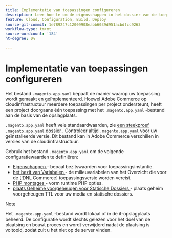 ```yaml
---
title: Implementatie van toepassingen configureren
description: Leer hoe te om de eigenschappen in het dossier van de toepassingsconfiguratie te vormen die de manier controleren  [!DNL Commerce]  toepassing bouwt en aan het milieu van de Wolk opstelt.
feature: Cloud, Configuration, Build, Deploy
source-git-commit: 1e789247c12009908eabb6039d951acbdfcc9263
workflow-type: tm+mt
source-wordcount: '184'
ht-degree: 0%

---
```


# Implementatie van toepassingen configureren

Het bestand `.magento.app.yaml` bepaalt de manier waarop uw toepassing wordt gemaakt en geïmplementeerd. Hoewel Adobe Commerce op cloudinfrastructuur meerdere toepassingen per project ondersteunt, heeft een project doorgaans één toepassing met het `.magento.app.yaml` -bestand aan de basis van de opslagplaats.

`.magento.app.yaml` heeft vele standaardwaarden, zie [ een steekproef `.magento.app.yaml` dossier ](https://github.com/magento/magento-cloud/blob/master/.magento.app.yaml). Controleer altijd `.magento.app.yaml` voor uw geïnstalleerde versie. Dit bestand kan in Adobe Commerce verschillen in versies van de cloudinfrastructuur.

Gebruik het bestand `.magento.app.yaml` om de volgende configuratiewaarden te definiëren:

- [ Eigenschappen ](properties.md) - bepaal bezitswaarden voor toepassingsinstantie.
- [ het bezit van Variabelen ](variables-property.md) - de milieuvariabelen van het Overzicht die voor de [!DNL Commerce] toepassingsversie worden vereist.
- [ PHP montages ](php-settings.md) - vorm runtime PHP opties.
- [ plaats Geheime voorgeheugen voor Statische Dossiers ](set-cache.md) - plaats geheim voorgeheugen TTL voor uw media en statische dossiers.

>[!NOTE]
>
>Het `.magento.app.yaml` -bestand wordt lokaal of in de it-opslagplaats beheerd. De configuratie wordt slechts gelezen voor het doel van de plaatsing en bouwt proces en wordt verwijderd nadat de plaatsing is voltooid, zodat zult u het niet op de server vinden.
